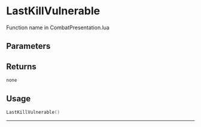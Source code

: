# LastKillVulnerable

Function name in CombatPresentation.lua

## Parameters

## Returns

`none`

## Usage

```lua
LastKillVulnerable()
```

---
